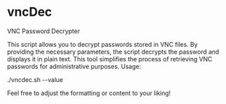 # vncDec
VNC Password Decrypter

This script allows you to decrypt passwords stored in VNC files. By providing the necessary parameters, the script decrypts the password and displays it in plain text. This tool simplifies the process of retrieving VNC passwords for administrative purposes.
Usage:

./vncdec.sh --value <value>


Feel free to adjust the formatting or content to your liking!
